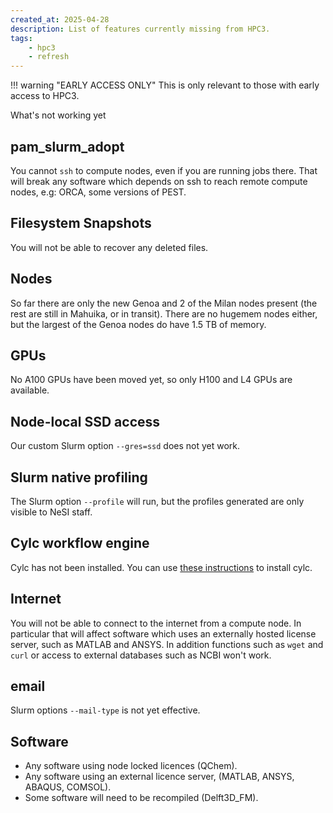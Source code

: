 ```yaml
---
created_at: 2025-04-28
description: List of features currently missing from HPC3.
tags: 
    - hpc3
    - refresh
---
```


!!! warning "EARLY ACCESS ONLY"
    This is only relevant to those with early access to HPC3.

What's not working yet

## pam_slurm_adopt

You cannot `ssh` to compute nodes, even if you are running jobs there.  That will break any software which depends on ssh to reach remote compute nodes, e.g: ORCA, some versions of PEST.

## Filesystem Snapshots

You will not be able to recover any deleted files.

## Nodes

So far there are only the new Genoa and 2 of the Milan nodes present (the rest are still in Mahuika, or in transit). There are no hugemem nodes either, but the largest of the Genoa nodes do have 1.5 TB of memory.

## GPUs

No A100 GPUs have been moved yet, so only H100 and L4 GPUs are available.

## Node-local SSD access

Our custom Slurm option `--gres=ssd` does not yet work.

## Slurm native profiling

The Slurm option `--profile` will run, but the profiles generated are only visible to NeSI staff.

## Cylc workflow engine

Cylc has not been installed. You can use [these instructions](https://cylc.github.io/cylc-doc/stable/html/installation.html) to install cylc.

## Internet

You will not be able to connect to the internet from a compute node. In particular that will affect software which uses an externally hosted license server, such as MATLAB and ANSYS.
In addition functions such as `wget` and `curl` or access to external databases such as NCBI won't work.

## email

Slurm options `--mail-type` is not yet effective.

## Software

- Any software using node locked licences (QChem).
- Any software using an external licence server,  (MATLAB, ANSYS, ABAQUS, COMSOL).
- Some software will need to be recompiled (Delft3D_FM).

